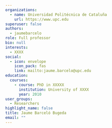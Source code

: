 ```yaml
---
organizations:
  - name: Universidad Politécnica de Cataluña
    url: https://www.upc.edu
superuser: false
authors:
  - jaumebarcelo
role: Full professor
bio: null
interests:
  - XXXX
social:
  - icon: envelope
    icon_pack: fas
    link: mailto:jaume.barcelo@upc.edu
education:
  courses:
    - course: PhD in XXXXX
      institution: University of XXXX
      year: 2010
user_groups:
  - Researchers
highlight_name: false
title: Jaume Barceló Bugeda
email: ""
---
```

